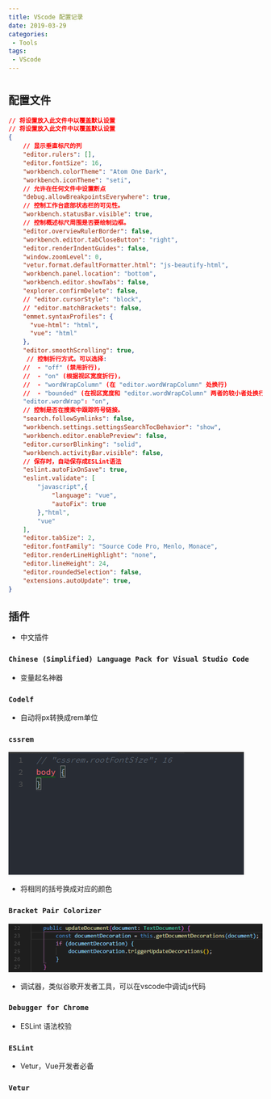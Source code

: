 ```yaml
---
title: VScode 配置记录
date: 2019-03-29
categories:
 - Tools
tags:
 - VScode
---
```


# 

## 配置文件

``` json
// 将设置放入此文件中以覆盖默认设置
// 将设置放入此文件中以覆盖默认设置
{
    // 显示垂直标尺的列
    "editor.rulers": [],
    "editor.fontSize": 16,
    "workbench.colorTheme": "Atom One Dark",
    "workbench.iconTheme": "seti",
    // 允许在任何文件中设置断点
    "debug.allowBreakpointsEverywhere": true,
    // 控制工作台底部状态栏的可见性。
    "workbench.statusBar.visible": true,
    // 控制概述标尺周围是否要绘制边框。
    "editor.overviewRulerBorder": false,
    "workbench.editor.tabCloseButton": "right",
    "editor.renderIndentGuides": false,
    "window.zoomLevel": 0,
    "vetur.format.defaultFormatter.html": "js-beautify-html",
    "workbench.panel.location": "bottom",
    "workbench.editor.showTabs": false,
    "explorer.confirmDelete": false,
    // "editor.cursorStyle": "block",
    // "editor.matchBrackets": false,
    "emmet.syntaxProfiles": {
      "vue-html": "html",
      "vue": "html"
    },
    "editor.smoothScrolling": true,
     // 控制折行方式。可以选择:
    //  - "off" (禁用折行)，
    //  - "on" (根据视区宽度折行)，
    //  - "wordWrapColumn" (在 "editor.wordWrapColumn" 处换行)
    //  - "bounded" (在视区宽度和 "editor.wordWrapColumn" 两者的较小者处换行)。
    "editor.wordWrap": "on",
    // 控制是否在搜索中跟踪符号链接。
    "search.followSymlinks": false,
    "workbench.settings.settingsSearchTocBehavior": "show",
    "workbench.editor.enablePreview": false,
    "editor.cursorBlinking": "solid",
    "workbench.activityBar.visible": false,
    // 保存时，自动保存成ESLint语法
    "eslint.autoFixOnSave": true,
    "eslint.validate": [
        "javascript",{
            "language": "vue",
            "autoFix": true
        },"html",
        "vue"
    ],
    "editor.tabSize": 2,
    "editor.fontFamily": "Source Code Pro, Menlo, Monace",
    "editor.renderLineHighlight": "none",
    "editor.lineHeight": 24,
    "editor.roundedSelection": false,
    "extensions.autoUpdate": true,
}
```

## 插件

- 中文插件

### `Chinese (Simplified) Language Pack for Visual Studio Code`

- 变量起名神器

### `Codelf`

- 自动将px转换成rem单位

### `cssrem`

![cssrem](./img/cssrem.gif)

- 将相同的括号换成对应的颜色

### `Bracket Pair Colorizer`

![cssrem](./img/example.png)

- 调试器，类似谷歌开发者工具，可以在vscode中调试js代码

### `Debugger for Chrome`

- ESLint 语法校验

### `ESLint`

- Vetur，Vue开发者必备

### `Vetur`